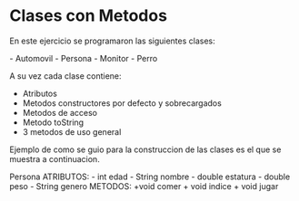 <h1> Clases con Metodos </h1>

<p> En este ejercicio se programaron las siguientes clases: </p>
- Automovil
- Persona
- Monitor
- Perro

A su vez cada clase contiene: 
- Atributos
- Metodos constructores por defecto y sobrecargados
- Metodos de acceso
- Metodo toString
- 3 metodos de uso general

Ejemplo de como se guio para la construccion de las clases es el que se muestra a continuacion.

<tr> <th>Persona</th></tr>
  <tr><th> ATRIBUTOS: - int edad - String nombre - double estatura - double peso - String genero </th></tr>
  <tr><th> METODOS:  +void comer  + void indice  + void jugar  </th></tr>

